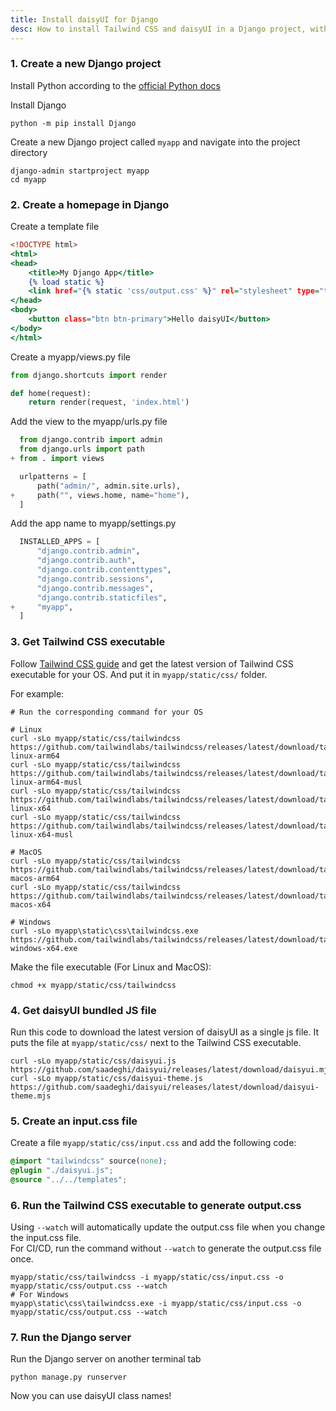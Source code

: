```yaml
---
title: Install daisyUI for Django
desc: How to install Tailwind CSS and daisyUI in a Django project, without Node.js
---
```


<script>
  import Translate from "$components/Translate.svelte"
</script>

### 1. Create a new Django project

Install Python according to the [official Python docs](https://www.python.org/)

Install Django

```sh:Terminal
python -m pip install Django
```

Create a new Django project called `myapp` and navigate into the project directory

```sh:Terminal
django-admin startproject myapp
cd myapp
```

### 2. Create a homepage in Django

Create a template file

```html:myapp/templates/index.html
<!DOCTYPE html>
<html>
<head>
    <title>My Django App</title>
    {% load static %}
    <link href="{% static 'css/output.css' %}" rel="stylesheet" type="text/css" />
</head>
<body>
    <button class="btn btn-primary">Hello daisyUI</button>
</body>
</html>
```

Create a myapp/views.py file

```py:myapp/views.py
from django.shortcuts import render

def home(request):
    return render(request, 'index.html')
```

Add the view to the myapp/urls.py file

```diff:myapp/urls.py
  from django.contrib import admin
  from django.urls import path
+ from . import views

  urlpatterns = [
      path("admin/", admin.site.urls),
+     path("", views.home, name="home"),
  ]
```

Add the app name to myapp/settings.py

```diff:myapp/settings.py
  INSTALLED_APPS = [
      "django.contrib.admin",
      "django.contrib.auth",
      "django.contrib.contenttypes",
      "django.contrib.sessions",
      "django.contrib.messages",
      "django.contrib.staticfiles",
+     "myapp",
  ]
```

### 3. Get Tailwind CSS executable

Follow [Tailwind CSS guide](https://tailwindcss.com/blog/standalone-cli) and get the latest version of Tailwind CSS executable for your OS. And put it in `myapp/static/css/` folder.

For example:

```sh:Terminal
# Run the corresponding command for your OS

# Linux
curl -sLo myapp/static/css/tailwindcss https://github.com/tailwindlabs/tailwindcss/releases/latest/download/tailwindcss-linux-arm64
curl -sLo myapp/static/css/tailwindcss https://github.com/tailwindlabs/tailwindcss/releases/latest/download/tailwindcss-linux-arm64-musl
curl -sLo myapp/static/css/tailwindcss https://github.com/tailwindlabs/tailwindcss/releases/latest/download/tailwindcss-linux-x64
curl -sLo myapp/static/css/tailwindcss https://github.com/tailwindlabs/tailwindcss/releases/latest/download/tailwindcss-linux-x64-musl

# MacOS
curl -sLo myapp/static/css/tailwindcss https://github.com/tailwindlabs/tailwindcss/releases/latest/download/tailwindcss-macos-arm64
curl -sLo myapp/static/css/tailwindcss https://github.com/tailwindlabs/tailwindcss/releases/latest/download/tailwindcss-macos-x64

# Windows
curl -sLo myapp\static\css\tailwindcss.exe https://github.com/tailwindlabs/tailwindcss/releases/latest/download/tailwindcss-windows-x64.exe
```

Make the file executable (For Linux and MacOS):

```sh:Terminal
chmod +x myapp/static/css/tailwindcss
```

### 4. Get daisyUI bundled JS file

Run this code to download the latest version of daisyUI as a single js file. It puts the file at `myapp/static/css/` next to the Tailwind CSS executable.

```sh:Terminal
curl -sLo myapp/static/css/daisyui.js https://github.com/saadeghi/daisyui/releases/latest/download/daisyui.mjs
curl -sLo myapp/static/css/daisyui-theme.js https://github.com/saadeghi/daisyui/releases/latest/download/daisyui-theme.mjs
```

### 5. Create an input.css file

Create a file `myapp/static/css/input.css` and add the following code:

```css:myapp/static/css/input.css
@import "tailwindcss" source(none);
@plugin "./daisyui.js";
@source "../../templates";
```

### 6. Run the Tailwind CSS executable to generate output.css

Using `--watch` will automatically update the output.css file when you change the input.css file.  
For CI/CD, run the command without `--watch` to generate the output.css file once.

```sh:Terminal
myapp/static/css/tailwindcss -i myapp/static/css/input.css -o myapp/static/css/output.css --watch
# For Windows
myapp\static\css\tailwindcss.exe -i myapp/static/css/input.css -o myapp/static/css/output.css --watch
```

### 7. Run the Django server

Run the Django server on another terminal tab

```sh:Terminal
python manage.py runserver
```

Now you can use daisyUI class names!
